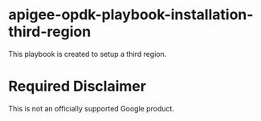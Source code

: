 # apigee-opdk-playbook-installation-third-region
This playbook is created to setup a third region. 
<!-- BEGIN Google Required Disclaimer -->

# Required Disclaimer

This is not an officially supported Google product.
<!-- END Google Required Disclaimer -->
